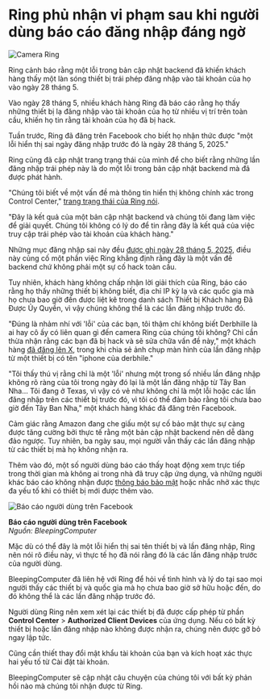 # Ring phủ nhận vi phạm sau khi người dùng báo cáo đăng nhập đáng ngờ

![Camera Ring](https://www.bleepstatic.com/content/hl-images/2025/07/21/ring-camera.jpg)

Ring cảnh báo rằng một lỗi trong bản cập nhật backend đã khiến khách hàng thấy một làn sóng thiết bị trái phép đăng nhập vào tài khoản của họ vào ngày 28 tháng 5.

Vào ngày 28 tháng 5, nhiều khách hàng Ring đã báo cáo rằng họ thấy những thiết bị lạ đăng nhập vào tài khoản của họ từ nhiều vị trí trên toàn cầu, khiến họ tin rằng tài khoản của họ đã bị hack.

Tuần trước, Ring đã đăng trên Facebook cho biết họ nhận thức được "một lỗi hiển thị sai ngày đăng nhập trước đó là ngày 28 tháng 5, 2025."

Ring cũng đã cập nhật trang trạng thái của mình để cho biết rằng những lần đăng nhập trái phép này là do một lỗi trong bản cập nhật backend mà đã được phát hành.

"Chúng tôi biết về một vấn đề mà thông tin hiển thị không chính xác trong Control Center," [trang trạng thái của Ring nói](http://status.ring.com/).

"Đây là kết quả của một bản cập nhật backend và chúng tôi đang làm việc để giải quyết. Chúng tôi không có lý do để tin rằng đây là kết quả của việc truy cập trái phép vào tài khoản của khách hàng."

Những mục đăng nhập sai này đều [được ghi ngày 28 tháng 5, 2025](https://www.facebook.com/ring/posts/pfbid021Kwrj3vz9BFG5LdeGbypV92EFqzuS7hsEgLR4GqLACvtnZbRYTVE78viu4HsJLhUl), điều này củng cố một phần việc Ring khẳng định rằng đây là một vấn đề backend chứ không phải một sự cố hack toàn cầu.

Tuy nhiên, khách hàng không chấp nhận lời giải thích của Ring, báo cáo rằng họ thấy những thiết bị không biết, địa chỉ IP kỳ lạ và các quốc gia mà họ chưa bao giờ đến được liệt kê trong danh sách Thiết bị Khách hàng Đã Được Ủy Quyền, vì vậy chúng không thể là các lần đăng nhập trước đó.

"Đúng là nhảm nhí với 'lỗi' của các bạn, tôi thậm chí không biết Derbhille là ai hay cô ấy có liên quan gì đến camera Ring của chúng tôi không? Chỉ cần thừa nhận rằng các bạn đã bị hack và sẽ sửa chữa vấn đề này," một khách hàng [đã đăng lên X](https://x.com/NathanSRFC/status/1946152424298684730), trong khi chia sẻ ảnh chụp màn hình của lần đăng nhập từ một thiết bị có tên "iphone của derbhile."

"Tôi thấy thú vị rằng chỉ là một 'lỗi' nhưng một trong số nhiều lần đăng nhập không rõ ràng của tôi trong ngày đó lại là một lần đăng nhập từ Tây Ban Nha... Tôi đang ở Texas, vì vậy có vẻ như không chỉ là một lỗi hoặc các lần đăng nhập trên các thiết bị trước đó, vì tôi có thể đảm bảo rằng tôi chưa bao giờ đến Tây Ban Nha," một khách hàng khác đã đăng trên Facebook.

Cảm giác rằng Amazon đang che giấu một sự cố bảo mật thực sự càng được tăng cường bởi thực tế rằng một bản cập nhật backend nên dễ dàng đảo ngược. Tuy nhiên, ba ngày sau, mọi người vẫn thấy các lần đăng nhập từ các thiết bị mà họ không nhận ra.

Thêm vào đó, một số người dùng báo cáo thấy hoạt động xem trực tiếp trong thời gian mà không ai trong nhà đã truy cập ứng dụng, và những người khác báo cáo không nhận được [thông báo bảo mật](https://x.com/Mariiiijo04/status/1946026949350179300) hoặc nhắc nhở xác thực đa yếu tố khi có thiết bị mới được thêm vào.

![Báo cáo người dùng trên Facebook](https://www.bleepstatic.com/images/news/u/1220909/2025/July/user-reports.png)

**Báo cáo người dùng trên Facebook**  
_Nguồn: BleepingComputer_

Mặc dù có thể đây là một lỗi hiển thị sai tên thiết bị và lần đăng nhập, Ring nên nói rõ điều này, vì thực tế họ đã nói rằng đó là các lần đăng nhập trước của người dùng.

BleepingComputer đã liên hệ với Ring để hỏi về tình hình và lý do tại sao mọi người thấy các thiết bị và quốc gia mà họ chưa bao giờ sở hữu hoặc đến, do đó không thể là các lần đăng nhập trước đó.

Người dùng Ring nên xem xét lại các thiết bị đã được cấp phép từ phần **Control Center** \> **Authorized Client Devices** của ứng dụng. Nếu có bất kỳ thiết bị hoặc lần đăng nhập nào không được nhận ra, chúng nên được gỡ bỏ ngay lập tức.

Cũng cần thiết thay đổi mật khẩu tài khoản của bạn và kích hoạt xác thực hai yếu tố từ Cài đặt tài khoản.

BleepingComputer sẽ cập nhật câu chuyện của chúng tôi với bất kỳ phản hồi nào mà chúng tôi nhận được từ Ring.